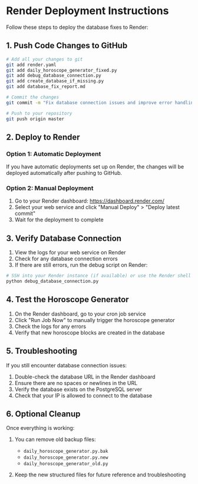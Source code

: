 # Render Deployment Instructions

Follow these steps to deploy the database fixes to Render:

## 1. Push Code Changes to GitHub

```bash
# Add all your changes to git
git add render.yaml
git add daily_horoscope_generator_fixed.py
git add debug_database_connection.py
git add create_database_if_missing.py
git add database_fix_report.md

# Commit the changes
git commit -m "Fix database connection issues and improve error handling"

# Push to your repository
git push origin master
```

## 2. Deploy to Render

### Option 1: Automatic Deployment

If you have automatic deployments set up on Render, the changes will be deployed automatically after pushing to GitHub.

### Option 2: Manual Deployment

1. Go to your Render dashboard: https://dashboard.render.com/
2. Select your web service and click "Manual Deploy" > "Deploy latest commit"
3. Wait for the deployment to complete

## 3. Verify Database Connection

1. View the logs for your web service on Render
2. Check for any database connection errors
3. If there are still errors, run the debug script on Render:

```bash
# SSH into your Render instance (if available) or use the Render shell
python debug_database_connection.py
```

## 4. Test the Horoscope Generator

1. On the Render dashboard, go to your cron job service
2. Click "Run Job Now" to manually trigger the horoscope generator
3. Check the logs for any errors
4. Verify that new horoscope blocks are created in the database

## 5. Troubleshooting

If you still encounter database connection issues:

1. Double-check the database URL in the Render dashboard
2. Ensure there are no spaces or newlines in the URL
3. Verify the database exists on the PostgreSQL server
4. Check that your IP is allowed to connect to the database

## 6. Optional Cleanup

Once everything is working:

1. You can remove old backup files:
   - `daily_horoscope_generator.py.bak`
   - `daily_horoscope_generator.py.new`
   - `daily_horoscope_generator_old.py`

2. Keep the new structured files for future reference and troubleshooting
